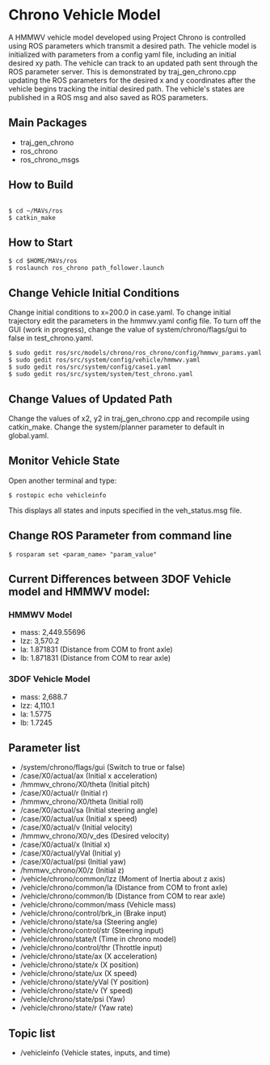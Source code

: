 # Chrono Vehicle Model
A HMMWV vehicle model developed using Project Chrono is controlled using ROS parameters which transmit a desired path. The vehicle model
is initialized with parameters from a config yaml file, including an initial desired xy path. The vehicle can track to an updated path sent through the
ROS parameter server. This is demonstrated by traj_gen_chrono.cpp updating the ROS parameters for the desired x and y coordinates after the vehicle begins tracking
the initial desired path. The vehicle's states are published in a ROS msg and also saved as ROS parameters.

## Main Packages

 - traj_gen_chrono
 - ros_chrono
 - ros_chrono_msgs

## How to Build

```

$ cd ~/MAVs/ros
$ catkin_make

```
## How to Start

```
$ cd $HOME/MAVs/ros
$ roslaunch ros_chrono path_follower.launch

```
## Change Vehicle Initial Conditions

Change initial conditions to x=200.0 in case.yaml. To change initial trajectory edit the parameters in the hmmwv.yaml config file. To turn off the GUI (work in progress), change the value of system/chrono/flags/gui to false in test_chrono.yaml.

```
$ sudo gedit ros/src/models/chrono/ros_chrono/config/hmmwv_params.yaml
$ sudo gedit ros/src/system/config/vehicle/hmmwv.yaml
$ sudo gedit ros/src/system/config/case1.yaml
$ sudo gedit ros/src/system/system/test_chrono.yaml

```

## Change Values of Updated Path

Change the values of x2, y2 in traj_gen_chrono.cpp and recompile using catkin_make. Change the system/planner parameter to default in global.yaml.

## Monitor Vehicle State

Open another terminal and type:

```
$ rostopic echo vehicleinfo

```
This displays all states and inputs specified in the veh_status.msg file.

## Change ROS Parameter from command line

```
$ rosparam set <param_name> "param_value"

```

## Current Differences between 3DOF Vehicle model and HMMWV model:

### HMMWV Model
- mass: 2,449.55696
- Izz: 3,570.2
- la: 1.871831 (Distance from COM to front axle)
- lb: 1.871831 (Distance from COM to rear axle)

### 3DOF Vehicle Model
- mass: 2,688.7
- Izz: 4,110.1
- la: 1.5775
- lb: 1.7245  

## Parameter list
- /system/chrono/flags/gui (Switch to true or false)
- /case/X0/actual/ax (Initial x acceleration)
- /hmmwv_chrono/X0/theta (Initial pitch)
- /case/X0/actual/r (Initial r)
- /hmmwv_chrono/X0/theta (Initial roll)
- /case/X0/actual/sa (Initial steering angle)
- /case/X0/actual/ux (Initial x speed)
- /case/X0/actual/v (Initial velocity)
- /hmmwv_chrono/X0/v_des (Desired velocity)
- /case/X0/actual/x (Initial x)
- /case/X0/actual/yVal (Initial y)
- /case/X0/actual/psi (Initial yaw)
- /hmmwv_chrono/X0/z (Initial z)
- /vehicle/chrono/common/Izz (Moment of Inertia about z axis)
- /vehicle/chrono/common/la (Distance from COM to front axle)
- /vehicle/chrono/common/lb (Distance from COM to rear axle)
- /vehicle/chrono/common/mass (Vehicle mass)
- /vehicle/chrono/control/brk_in (Brake input)
- /vehicle/chrono/state/sa (Steering angle)
- /vehicle/chrono/control/str (Steering input)
- /vehicle/chrono/state/t (Time in chrono model)
- /vehicle/chrono/control/thr (Throttle input)
- /vehicle/chrono/state/ax (X acceleration)
- /vehicle/chrono/state/x (X position)
- /vehicle/chrono/state/ux (X speed)
- /vehicle/chrono/state/yVal (Y position)
- /vehicle/chrono/state/v (Y speed)
- /vehicle/chrono/state/psi (Yaw)
- /vehicle/chrono/state/r (Yaw rate)

## Topic list
- /vehicleinfo (Vehicle states, inputs, and time)
